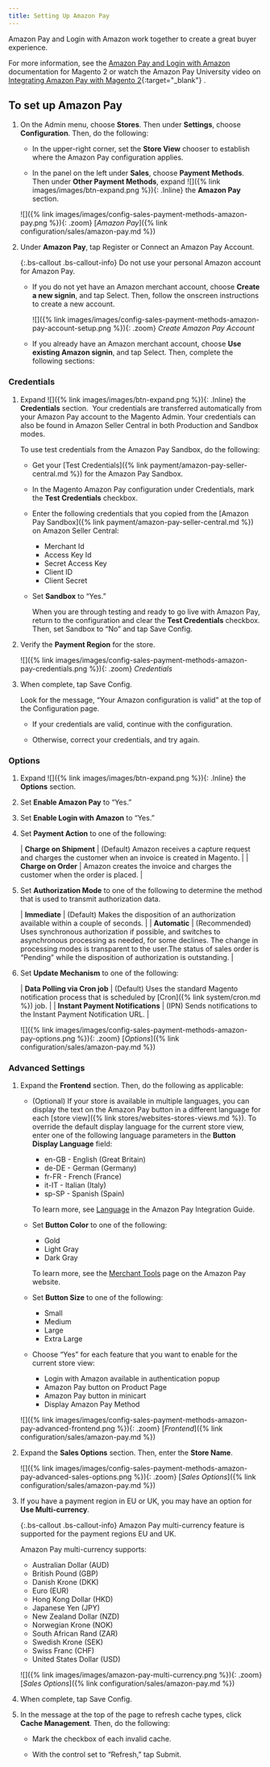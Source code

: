 ```yaml
---
title: Setting Up Amazon Pay
---
```


Amazon Pay and Login with Amazon work together to create a great buyer experience. 

For more information, see the [Amazon Pay and Login with Amazon][1] documentation for Magento 2 or watch the Amazon Pay University video on [Integrating Amazon Pay with Magento 2](https://www.youtube.com/watch?v=qsXVzh-yZsE&t=7s){:target="_blank"} .

## To set up Amazon Pay

1. On the Admin menu, choose **Stores**. Then under **Settings**, choose **Configuration**. Then, do the following:

   - In the upper-right corner, set the **Store View** chooser to establish where the Amazon Pay configuration applies.

   - In the panel on the left under **Sales**, choose **Payment Methods**. Then under **Other Payment Methods**, expand ![]({% link images/images/btn-expand.png %}){: .Inline} the **Amazon Pay** section.

   ![]({% link images/images/config-sales-payment-methods-amazon-pay.png %}){: .zoom}
   [_Amazon Pay_]({% link configuration/sales/amazon-pay.md %})

1. Under **Amazon Pay**, tap <span class="btn">Register or Connect an Amazon Pay Account</span>.

   {:.bs-callout .bs-callout-info}
   Do not use your personal Amazon account for Amazon Pay.

   - If you do not yet have an Amazon merchant account, choose **Create a new signin**, and tap <span class="btn">Select</span>. Then, follow the onscreen instructions to create a new account.

     ![]({% link images/images/config-sales-payment-methods-amazon-pay-account-setup.png %}){: .zoom}
     _Create Amazon Pay Account_

   - If you already have an Amazon merchant account, choose **Use existing Amazon signin**, and tap <span class="btn">Select</span>. Then, complete the following sections:

### Credentials

1. Expand ![]({% link images/images/btn-expand.png %}){: .Inline} the **Credentials** section.  Your credentials are transferred automatically from your Amazon Pay account to the Magento Admin. Your credentials can also be found in Amazon Seller Central in both Production and Sandbox modes.

   To use test credentials from the Amazon Pay Sandbox, do the following:

   - Get your [Test Credentials]({% link payment/amazon-pay-seller-central.md %}) for the Amazon Pay Sandbox.

   - In the Magento Amazon Pay configuration under Credentials, mark the **Test Credentials** checkbox.

   - Enter the following credentials that you copied from the [Amazon Pay Sandbox]({% link payment/amazon-pay-seller-central.md %}) on Amazon Seller Central:

     - Merchant Id
     - Access Key Id
     - Secret Access Key
     - Client ID
     - Client Secret

   - Set **Sandbox** to “Yes.”

     When you are through testing and ready to go live with Amazon Pay, return to the configuration and clear the **Test Credentials** checkbox. Then, set Sandbox to “No” and tap <span class="btn">Save Config</span>.

1. Verify the **Payment Region** for the store.

   ![]({% link images/images/config-sales-payment-methods-amazon-pay-credentials.png %}){: .zoom}
   _Credentials_

1. When complete, tap <span class="btn">Save Config</span>.

   Look for the message, “Your Amazon configuration is valid” at the top of the Configuration page.

   - If your credentials are valid, continue with the configuration.

   - Otherwise, correct your credentials, and try again.

### Options

1. Expand ![]({% link images/images/btn-expand.png %}){: .Inline} the **Options** section.

1. Set **Enable Amazon Pay** to “Yes.”

1. Set **Enable Login with Amazon** to “Yes.”

1. Set **Payment Action** to one of the following:

   | **Charge on Shipment** | (Default) Amazon receives a capture request and charges the customer when an invoice is created in Magento. |
   | **Charge on Order** | Amazon creates the invoice and charges the customer when the order is placed. |

1. Set **Authorization Mode** to one of the following to determine the method that is used to transmit authorization data.

   | **Immediate** | (Default) Makes the disposition of an authorization available within a couple of seconds. |
   | **Automatic** | (Recommended) Uses synchronous authorization if possible, and switches to asynchronous processing as needed, for some declines. The change in processing modes is transparent to the user.The status of sales order is “Pending” while the disposition of authorization is outstanding. |

1. Set **Update Mechanism** to one of the following:

   | **Data Polling via Cron job** | (Default) Uses the standard Magento notification process that is scheduled by [Cron]({% link system/cron.md %}) job. |
   | **Instant Payment Notifications** | (IPN) Sends notifications to the Instant Payment Notification URL. |

   ![]({% link images/images/config-sales-payment-methods-amazon-pay-options.png %}){: .zoom}
   [_Options_]({% link configuration/sales/amazon-pay.md %})

### Advanced Settings

1. Expand the **Frontend** section. Then, do the following as applicable:

   - (Optional) If your store is available in multiple languages, you can display the text on the Amazon Pay button in a different language for each [store view]({% link stores/websites-stores-views.md %}). To override the default display language for the current store view, enter one of the following language parameters in the **Button Display Language** field:

     - en-GB - English (Great Britain)
     - de-DE - German (Germany)
     - fr-FR - French (France)
     - it-IT - Italian (Italy)
     - sp-SP - Spanish (Spain)

     To learn more, see [Language][2] in the Amazon Pay Integration Guide.

   - Set **Button Color** to one of the following:

     - Gold
     - Light Gray
     - Dark Gray

     To learn more, see the [Merchant Tools][3] page on the Amazon Pay website.

   - Set **Button Size** to one of the following:

     - Small
     - Medium
     - Large
     - Extra Large

   - Choose “Yes” for each feature that you want to enable for the current store view:

     - Login with Amazon available in authentication popup
     - Amazon Pay button on Product Page
     - Amazon Pay button in minicart
     - Display Amazon Pay Method

   ![]({% link images/images/config-sales-payment-methods-amazon-pay-advanced-frontend.png %}){: .zoom}
   [_Frontend_]({% link configuration/sales/amazon-pay.md %})

1. Expand the **Sales Options** section. Then, enter the **Store Name**.

   ![]({% link images/images/config-sales-payment-methods-amazon-pay-advanced-sales-options.png %}){: .zoom}
   [_Sales Options_]({% link configuration/sales/amazon-pay.md %})

1. If you have a payment region in EU or UK, you may have an option for **Use Multi-currency**.

   {:.bs-callout .bs-callout-info}
   Amazon Pay multi-currency feature is supported for the payment regions EU and UK.

   Amazon Pay multi-currency supports:

   - Australian Dollar (AUD)
   - British Pound (GBP)
   - Danish Krone (DKK)
   - Euro (EUR)
   - Hong Kong Dollar (HKD)
   - Japanese Yen (JPY)
   - New Zealand Dollar (NZD)
   - Norwegian Krone (NOK)
   - South African Rand (ZAR)
   - Swedish Krone (SEK)
   - Swiss Franc (CHF)
   - United States Dollar (USD)

   ![]({% link images/images/amazon-pay-multi-currency.png %}){: .zoom}
   [_Sales Options_]({% link configuration/sales/amazon-pay.md %})

1. When complete, tap <span class="btn">Save Config</span>.

1. In the message at the top of the page to refresh cache types, click **Cache Management**. Then, do the following:

   - Mark the checkbox of each invalid cache.

   - With the control set to “Refresh,” tap <span class="btn">Submit</span>.

[1]: https://amzn.github.io/amazon-payments-magento-2-plugin/index.html
[2]: https://pay.amazon.com/uk/developer/documentation/lpwa/201953980#ENTER_LANGUAGE_PARAMETER
[3]: https://pay.amazon.com/us/merchant/tools

